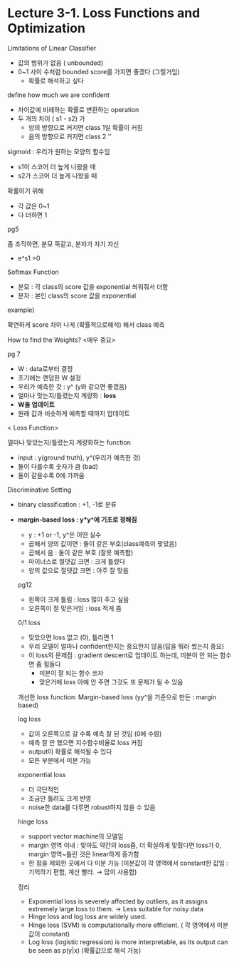 # Lecture 3-1. Loss Functions and Optimization

Limitations of Linear Classifier

- 값의 범위가 없음 ( unbounded)
- 0~1 사이 수처럼 bounded score를 가지면 좋겠다 (그럴거임)
    - 확률로 해석하고 싶다

define how much we are confident

- 차이값에 비례하는 확률로 변환하는 operation
- 두 개의 차이 ( s1 - s2) 가
    - 양의 방향으로 커지면 class 1일 확률이 커짐
    - 음의 방향으로 커지면 class 2 ''

sigmoid : 우리가 원하는 모양의 함수임

- s1이 스코어 더 높게 나왔을 때
- s2가 스코어 더 높게 나왔을 때

 확률이기 위해

- 각 값은  0~1
- 다 더하면 1

pg5

좀 조작하면, 분모 똑같고, 분자가 자기 자신

- e^s1 >0

<Softmax Classifier>

Softmax Function

- 분모 : 각 class의 score 값을 exponential 씌워줘서 더함
- 분자 : 본인 class의 score 값을 exponential

example)

확연하게 score 차이 나게 (확률적으로해석) 해서 class 예측

How to find the Weights? <매우 중요>

pg 7

- W : data로부터 결정
- 초기에는 랜덤한 W 설정
- 우리가 예측한 것 :   y^ (y와 같으면 좋겠음)
- 얼마나 맞는지/틀렸는지 계량화 : **loss**
- **W을 업데이트**
- 원래 값과 비슷하게 예측할 때까지 업데이트

< Loss Function>

얼마나 맞았는지/틀렸는지 계량화하는 function

- input : y(ground truth), y^(우리가 예측한 것)
- 둘이 다를수록 숫자가 큼 (bad)
- 둘이 같을수록 0에 가까움

Discriminative Setting

- binary classification : +1, -1로 분류
- **margin-based loss :  y*y^에 기초로 정해짐**
    - y : +1 or -1, y^은 어떤 실수
    - 곱해서 양의 값이면 : 둘이 같은 부호(class예측이 맞았음)
    - 곱해서 음 : 둘이 같은 부호 (잘못 예측함)
    - 마이너스로 절댓값 크면 : 크게 틀렸다
    - 양의 값으로 절댓값 크면 : 아주 잘 맞음
    
    pg12
    
    - 왼쪽이 크게 틀림 :  loss 많이 주고 싶음
    - 오른쪽이 잘 맞은거임 : loss 적게 줌
    
    0/1 loss
    
    - 맞았으면 loss 없고 (0), 틀리면 1
    - 우리 모델이 얼마나 confident한지는 중요한지 않음(답을 뭐라 썼는지 중요)
    - 이 loss의 문제점 :  gradient descent로 업데이트 하는데, 미분이 안 되는 함수면 좀 힘들다
        - 미분이 잘 되는 함수 쓰자
        - 맞은거에  loss 아예 안 주면 그것도 또 문제가 될 수 있음
    
    개선한 loss function: Margin-based loss (yy^을 기준으로 만든 :  margin based)
    
    log loss
    
    - 값이 오른쪽으로 갈 수록 예측 잘 된 것임 (0에 수렴)
    - 예측 잘 안 했으면  지수함수비율로 loss 커짐
    - output이 확률로 해석될 수 있다
    - 모든 부분에서 미분 가능
    
    exponential loss
    
    - 더 극단적인
    - 조금만 틀려도 크게 반영
    - noise한 data를 다루면 robust하지 않을 수 있음
    
    hinge loss 
    
    - support vector machine의 모델임
    - margin 영역 이내 : 맞아도 약간의 loss줌, 더 확실하게 맞췄다면 loss가 0, margin 영역~틀린 것은 linear하게 증가함
    - 한 점을 제외한 곳에서 다 미분 가능 (미분값이 각 영역에서 constant한 값임 : 기억하기 편함, 계산 빨라. → 많이 사용함)
    
    정리
    
    - Exponential loss is severely affected by outliers, as it assigns extremely large loss to them. → Less suitable for noisy data
    - Hinge loss and log loss are widely used.
    - Hinge loss (SVM) is computationally more efficient. ( 각 영역에서 미분값이 constant)
    - Log loss (logistic regression) is more interpretable, as its output can be seen as p(y|x) (확률값으로 해석 가능)
